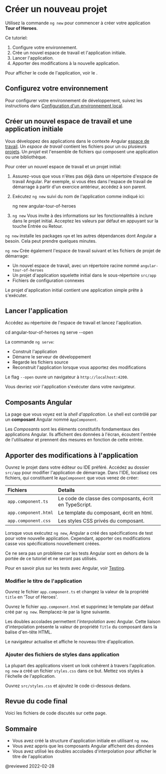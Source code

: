 # Créer un nouveau projet

Utilisez la commande `ng new` pour commencer à créer votre application **Tour of Heroes**.

Ce tutoriel:

1. Configure votre environnement.
2. Crée un nouvel espace de travail et l'application initiale.
3. Lancer l'application.
4. Apporter des modifications à la nouvelle application.

<div class="alert is-helpful">

Pour afficher le code de l'application, voir le <live-example></live-example>.

</div>

## Configurez votre environnement

Pour configurer votre environnement de développement, suivez les instructions dans [Configuration d'un environnement local](guide/setup-local "Setting up for Local Development").

## Créer un nouvel espace de travail et une application initiale

Vous développez des applications dans le contexte Angular [espace de travail](guide/glossary#workspace).
Un _espace de travail_ contient les fichiers pour un ou plusieurs [projets](guide/glossary#project).
Un _projet_ est l'ensemble de fichiers qui composent une application ou une bibliothèque.

Pour créer un nouvel espace de travail et un projet initial:

1.  Assurez-vous que vous n'êtes pas déjà dans un répertoire d'espace de travail Angular.
    Par exemple, si vous êtes dans l'espace de travail de démarrage à partir d'un exercice antérieur, accédez à son parent.

2.  Exécutez `ng new` suivi du nom de l'application comme indiqué ici:

    <code-example format="shell" language="shell">

    ng new angular-tour-of-heroes

    </code-example>

3.  `ng new` Vous invite à des informations sur les fonctionnalités à inclure dans le projet initial.
    Acceptez les valeurs par défaut en appuyant sur la touche Entrée ou Retour.

`ng new` installe les packages `npm` et les autres dépendances dont Angular a besoin.
Cela peut prendre quelques minutes.

`ng new` Crée également l'espace de travail suivant et les fichiers de projet de démarrage:

*   Un nouvel espace de travail, avec un répertoire racine nommé `angular-tour-of-heroes`
*   Un projet d'application squelette initial dans le sous-répertoire `src/app`
*   Fichiers de configuration connexes

Le projet d'application initial contient une application simple prête à s'exécuter.

## Lancer l'application

Accédez au répertoire de l'espace de travail et lancez l'application.

<code-example format="shell" language="shell">

cd angular-tour-of-heroes
ng serve --open

</code-example>

<div class="alert is-helpful">

La commande `ng serve`:

* Construit l'application
* Démarre le serveur de développement
* Regarde les fichiers source
* Reconstruit l'application lorsque vous apportez des modifications

Le flag `--open` ouvre un navigateur à `http://localhost:4200`.

</div>

Vous devriez voir l'application s'exécuter dans votre navigateur.

## Composants Angular

La page que vous voyez est la *shell d'application*.
Le shell est contrôlé par un **composant** Angular nommé `AppComponent`.

Les *Composants* sont les éléments constitutifs fondamentaux des applications Angular.
Ils affichent des données à l'écran, écoutent l'entrée de l'utilisateur et prennent des mesures en fonction de cette entrée.

## Apporter des modifications à l'application

Ouvrez le projet dans votre éditeur ou IDE préféré. Accédez au dossier `src/app` pour modifier l'application de démarrage.
Dans l'IDE, localisez ces fichiers, qui constituent le `AppComponent` que vous venez de créer:

| Fichiers                | Details |
|:---                  |:---     |
| `app.component.ts`   | Le code de classe des composants, écrit en TypeScript. |
| `app.component.html` | Le template du composant, écrit en html.         |
| `app.component.css`  | Les styles CSS privés du composant.              |

<div class="alert is-important">

Lorsque vous exécutez `ng new`, Angular a créé des spécifications de test pour votre nouvelle application.
Cependant, apporter ces modifications casse vos spécifications nouvellement créées.

Ce ne sera pas un problème car les tests Angular sont en dehors de la portée de ce tutoriel et ne seront pas utilisés.

Pour en savoir plus sur les tests avec Angular, voir [Testing](guide/testing).

</div>

### Modifier le titre de l'application

Ouvrez le fichier `app.component.ts` et changez la valeur de la propriété `title` en 'Tour of Heroes'.

<code-example header="app.component.ts (class title property)" path="toh-pt0/src/app/app.component.ts" region="set-title"></code-example>

Ouvrez le fichier `app.component.html` et supprimez le template par défaut créé par `ng new`.
Remplacez-le par la ligne suivante.

<code-example header="app.component.html (template)" path="toh-pt0/src/app/app.component.html"></code-example>

Les doubles accolades permettent *l'interpolation* avec Angular.
Cette liaison d'interpolation présente la valeur de propriété `Title` du composant dans la balise d'en-tête HTML.

Le navigateur actualise et affiche le nouveau titre d'application.

<a id="app-wide-styles"></a>

### Ajouter des fichiers de styles dans application

La plupart des applications visent un look cohérent à travers l'application.
`ng new` a créé un fichier `styles.css` dans ce but.
Mettez vos styles à l'échelle de l'application.

Ouvrez `src/styles.css` et ajoutez le code ci-dessous dedans.

<code-example header="src/styles.css (excerpt)" path="toh-pt0/src/styles.1.css"></code-example>

## Revue du code final

Voici les fichiers de code discutés sur cette page.

<code-tabs>
    <code-pane header="src/app/app.component.ts" path="toh-pt0/src/app/app.component.ts"></code-pane>
    <code-pane header="src/app/app.component.html" path="toh-pt0/src/app/app.component.html"></code-pane>
    <code-pane header="src/styles.css (excerpt)" path="toh-pt0/src/styles.1.css"></code-pane>
</code-tabs>

## Sommaire

*   Vous avez créé la structure d'application initiale en utilisant `ng new`.
*   Vous avez appris que les composants Angular affichent des données
*   Vous avez utilisé les doubles accolades d'interpolation pour afficher le titre de l'application

@reviewed 2022-02-28
